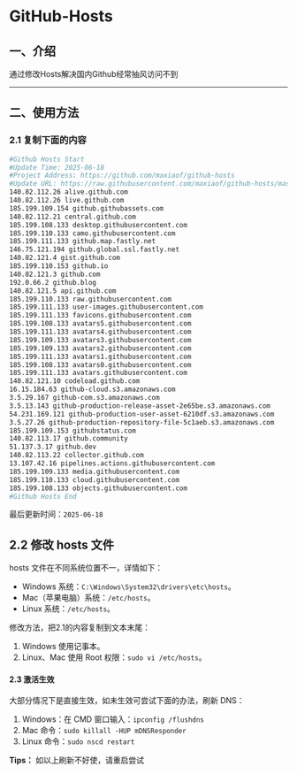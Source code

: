 # GitHub-Hosts

## 一、介绍
通过修改Hosts解决国内Github经常抽风访问不到

---

## 二、使用方法

### 2.1 复制下面的内容
```bash
#Github Hosts Start
#Update Time: 2025-06-18
#Project Address: https://github.com/maxiaof/github-hosts
#Update URL: https://raw.githubusercontent.com/maxiaof/github-hosts/master/hosts
140.82.112.26 alive.github.com
140.82.112.26 live.github.com
185.199.109.154 github.githubassets.com
140.82.112.21 central.github.com
185.199.108.133 desktop.githubusercontent.com
185.199.110.133 camo.githubusercontent.com
185.199.111.133 github.map.fastly.net
146.75.121.194 github.global.ssl.fastly.net
140.82.121.4 gist.github.com
185.199.110.153 github.io
140.82.121.3 github.com
192.0.66.2 github.blog
140.82.121.5 api.github.com
185.199.110.133 raw.githubusercontent.com
185.199.111.133 user-images.githubusercontent.com
185.199.111.133 favicons.githubusercontent.com
185.199.108.133 avatars5.githubusercontent.com
185.199.111.133 avatars4.githubusercontent.com
185.199.109.133 avatars3.githubusercontent.com
185.199.109.133 avatars2.githubusercontent.com
185.199.111.133 avatars1.githubusercontent.com
185.199.108.133 avatars0.githubusercontent.com
185.199.111.133 avatars.githubusercontent.com
140.82.121.10 codeload.github.com
16.15.184.63 github-cloud.s3.amazonaws.com
3.5.29.167 github-com.s3.amazonaws.com
3.5.13.143 github-production-release-asset-2e65be.s3.amazonaws.com
54.231.169.121 github-production-user-asset-6210df.s3.amazonaws.com
3.5.27.26 github-production-repository-file-5c1aeb.s3.amazonaws.com
185.199.109.153 githubstatus.com
140.82.113.17 github.community
51.137.3.17 github.dev
140.82.113.22 collector.github.com
13.107.42.16 pipelines.actions.githubusercontent.com
185.199.109.133 media.githubusercontent.com
185.199.110.133 cloud.githubusercontent.com
185.199.108.133 objects.githubusercontent.com
#Github Hosts End

```
最后更新时间：`2025-06-18`

## 2.2 修改 hosts 文件
hosts 文件在不同系统位置不一，详情如下：
- Windows 系统：`C:\Windows\System32\drivers\etc\hosts`。
- Mac（苹果电脑）系统：`/etc/hosts`。
- Linux 系统：`/etc/hosts`。

修改方法，把2.1的内容复制到文本末尾：

1. Windows 使用记事本。
2. Linux、Mac 使用 Root 权限：`sudo vi /etc/hosts`。

#### 2.3 激活生效
大部分情况下是直接生效，如未生效可尝试下面的办法，刷新 DNS：

1. Windows：在 CMD 窗口输入：`ipconfig /flushdns`
2. Mac 命令：`sudo killall -HUP mDNSResponder`
3. Linux 命令：`sudo nscd restart`

**Tips：** 如以上刷新不好使，请重启尝试
